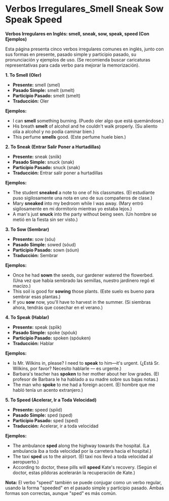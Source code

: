# Verbos Irregulares_Smell Sneak Sow Speak Speed



**Verbos Irregulares en Inglés: smell, sneak, sow, speak, speed (Con Ejemplos)**

Esta página presenta cinco verbos irregulares comunes en inglés, junto con sus formas en presente, pasado simple y participio pasado, su pronunciación y ejemplos de uso.  (Se recomienda buscar caricaturas representativas para cada verbo para mejorar la memorización).

**1. To Smell (Oler)**

*   **Presente:** smell (smel)
*   **Pasado Simple:** smelt (smelt)
*   **Participio Pasado:** smelt (smelt)
*   **Traducción:** Oler

**Ejemplos:**

*   I can **smell** something burning. (Puedo oler algo que está quemándose.)
*   His breath **smelt** of alcohol and he couldn't walk properly. (Su aliento olía a alcohol y no podía caminar bien.)
*   This perfume **smells** good. (Este perfume huele bien.)

**2. To Sneak (Entrar Salir Poner a Hurtadillas)**

*   **Presente:** sneak (sníik)
*   **Pasado Simple:** snuck (snak)
*   **Participio Pasado:** snuck (snak)
*   **Traducción:** Entrar salir poner a hurtadillas

**Ejemplos:**

*   The student **sneaked** a note to one of his classmates. (El estudiante puso sigilosamente una nota en uno de sus compañeros de clase.)
*   Mary **sneaked** into my bedroom while I was away. (Mary entró sigilosamente en mi dormitorio mientras yo estaba lejos.)
*   A man's just **snuck** into the party without being seen. (Un hombre se metió en la fiesta sin ser visto.)

**3. To Sow (Sembrar)**

*   **Presente:** sow (sóu)
*   **Pasado Simple:** sowed (sóud)
*   **Participio Pasado:** sown (sóun)
*   **Traducción:** Sembrar

**Ejemplos:**

*   Once he had **sown** the seeds, our gardener watered the flowerbed. (Una vez que había sembrado las semillas, nuestro jardinero regó el macizo.)
*   This soil is good for **sowing** those plants. (Este suelo es bueno para sembrar esas plantas.)
*   If you **sow** now, you'll have to harvest in the summer. (Si siembras ahora, tendrás que cosechar en el verano.)

**4. To Speak (Hablar)**

*   **Presente:** speak (spíik)
*   **Pasado Simple:** spoke (spóuk)
*   **Participio Pasado:** spoken (spóuken)
*   **Traducción:** Hablar

**Ejemplos:**

*   Is Mr. Wilkins in, please? I need to **speak** to him—it's urgent. (¿Está Sr. Wilkins, por favor? Necesito hablarle — es urgente.)
*   Barbara's teacher has **spoken** to her mother about her low grades. (El profesor de Barbara le ha hablado a su madre sobre sus bajas notas.)
*   The man who **spoke** to me had a foreign accent. (El hombre que me habló tenía un acento extranjero.)

**5. To Speed (Acelerar, Ir a Toda Velocidad)**

*   **Presente:** speed (spíid)
*   **Pasado Simple:** sped (sped)
*   **Participio Pasado:** sped (sped)
*   **Traducción:** Acelerar, ir a toda velocidad

**Ejemplos:**

*   The ambulance **sped** along the highway towards the hospital. (La ambulancia iba a toda velocidad por la carretera hacia el hospital.)
*   The taxi **sped** us to the airport. (El taxi nos llevó a toda velocidad al aeropuerto.)
*   According to doctor, these pills will **speed** Kate's recovery. (Según el doctor, estas píldoras acelerarán la recuperación de Kate.)

**Nota:** El verbo "speed" también se puede conjugar como un verbo regular, usando la forma "speeded" en el pasado simple y participio pasado.  Ambas formas son correctas, aunque "sped" es más común.
